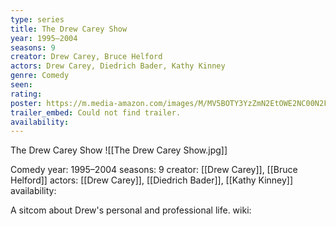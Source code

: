 ```yaml
---
type: series
title: The Drew Carey Show
year: 1995–2004
seasons: 9
creator: Drew Carey, Bruce Helford
actors: Drew Carey, Diedrich Bader, Kathy Kinney
genre: Comedy
seen:
rating: 
poster: https://m.media-amazon.com/images/M/MV5BOTY3YzZmN2EtOWE2NC00N2FhLWE4ZDAtMTVhNTAzNTc0ZDdkXkEyXkFqcGdeQXVyODY0NzcxNw@@._V1_SX300.jpg
trailer_embed: Could not find trailer.
availability:
---
```

The Drew Carey Show
![[The Drew Carey Show.jpg]]

Comedy
year: 1995–2004
seasons: 9
creator: [[Drew Carey]], [[Bruce Helford]]
actors: [[Drew Carey]], [[Diedrich Bader]], [[Kathy Kinney]]
availability:

A sitcom about Drew's personal and professional life.
wiki: 


